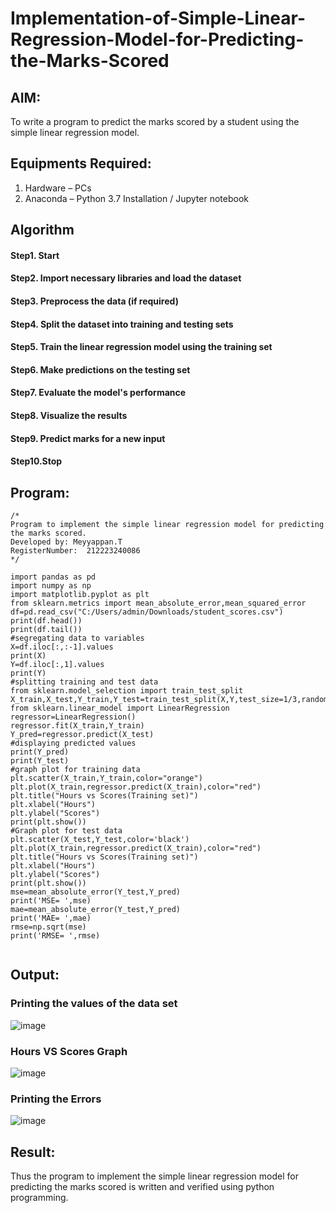 # Implementation-of-Simple-Linear-Regression-Model-for-Predicting-the-Marks-Scored

## AIM:
To write a program to predict the marks scored by a student using the simple linear regression model.

## Equipments Required:
1. Hardware – PCs
2. Anaconda – Python 3.7 Installation / Jupyter notebook

## Algorithm
#### Step1. Start
#### Step2. Import necessary libraries and load the dataset
#### Step3. Preprocess the data (if required)
#### Step4. Split the dataset into training and testing sets
#### Step5. Train the linear regression model using the training set
#### Step6. Make predictions on the testing set
#### Step7. Evaluate the model's performance
#### Step8. Visualize the results
#### Step9. Predict marks for a new input
#### Step10.Stop


## Program:
```
/*
Program to implement the simple linear regression model for predicting the marks scored.
Developed by: Meyyappan.T
RegisterNumber:  212223240086
*/
```
```
import pandas as pd
import numpy as np
import matplotlib.pyplot as plt
from sklearn.metrics import mean_absolute_error,mean_squared_error
df=pd.read_csv("C:/Users/admin/Downloads/student_scores.csv")
print(df.head())
print(df.tail())
#segregating data to variables
X=df.iloc[:,:-1].values
print(X)
Y=df.iloc[:,1].values
print(Y)
#splitting training and test data
from sklearn.model_selection import train_test_split
X_train,X_test,Y_train,Y_test=train_test_split(X,Y,test_size=1/3,random_state=0)
from sklearn.linear_model import LinearRegression
regressor=LinearRegression()
regressor.fit(X_train,Y_train)
Y_pred=regressor.predict(X_test)
#displaying predicted values
print(Y_pred)
print(Y_test)
#graph plot for training data
plt.scatter(X_train,Y_train,color="orange")
plt.plot(X_train,regressor.predict(X_train),color="red")
plt.title("Hours vs Scores(Training set)")
plt.xlabel("Hours")
plt.ylabel("Scores")
print(plt.show())
#Graph plot for test data
plt.scatter(X_test,Y_test,color='black')
plt.plot(X_train,regressor.predict(X_train),color="red")
plt.title("Hours vs Scores(Training set)")
plt.xlabel("Hours")
plt.ylabel("Scores")
print(plt.show())
mse=mean_absolute_error(Y_test,Y_pred)
print('MSE= ',mse)
mae=mean_absolute_error(Y_test,Y_pred)
print('MAE= ',mae)
rmse=np.sqrt(mse)
print('RMSE= ',rmse)


```

## Output:
### Printing the values of the data set 
![image](https://github.com/Meyyappan-T/Implementation-of-Simple-Linear-Regression-Model-for-Predicting-the-Marks-Scored/assets/128804366/6436a168-13af-4b65-a283-7d73ec234c7f)
### Hours VS Scores Graph
![image](https://github.com/Meyyappan-T/Implementation-of-Simple-Linear-Regression-Model-for-Predicting-the-Marks-Scored/assets/128804366/f2be2beb-23fd-4a0d-9199-a29bdf87df54)
### Printing the Errors
![image](https://github.com/Meyyappan-T/Implementation-of-Simple-Linear-Regression-Model-for-Predicting-the-Marks-Scored/assets/128804366/0f175e26-fea9-41e5-b09f-ed930e610a09)



## Result:
Thus the program to implement the simple linear regression model for predicting the marks scored is written and verified using python programming.
